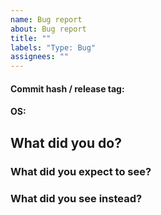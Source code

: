 ```yaml
---
name: Bug report
about: Bug report
title: ""
labels: "Type: Bug"
assignees: ""
---
```


#### Commit hash / release tag:

#### OS:

## What did you do?

### What did you expect to see?

### What did you see instead?
